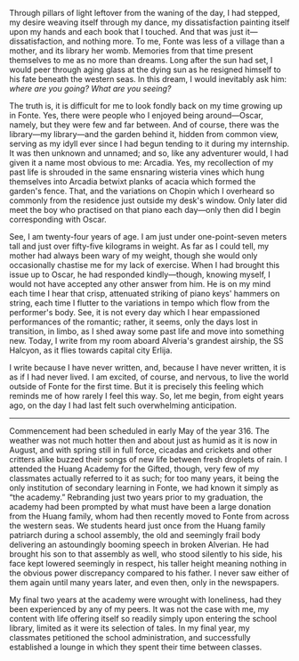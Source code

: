 Through pillars of light leftover from the waning of the day, I had stepped, my desire weaving itself through my dance, my dissatisfaction painting itself upon my hands and each book that I touched. And that was just it—dissatisfaction, and nothing more. To me, Fonte was less of a village than a mother, and its library her womb. Memories from that time present themselves to me as no more than dreams. Long after the sun had set, I would peer through aging glass at the dying sun as he resigned himself to his fate beneath the western seas. In this dream, I would inevitably ask him: *where are you going? What are you seeing?*

The truth is, it is difficult for me to look fondly back on my time growing up in Fonte. Yes, there were people who I enjoyed being around—Oscar, namely, but they were few and far between. And of course, there was the library—my library—and the garden behind it, hidden from common view, serving as my idyll ever since I had begun tending to it during my internship. It was then unknown and unnamed; and so, like any adventurer would, I had given it a name most obvious to me: Arcadia. Yes, my recollection of my past life is shrouded in the same ensnaring wisteria vines which hung themselves into Arcadia betwixt planks of acacia which formed the garden's fence. That, and the variations on Chopin which I overheard so commonly from the residence just outside my desk's window. Only later did meet the boy who practised on that piano each day—only then did I begin corresponding with Oscar.

See, I am twenty-four years of age. I am just under one-point-seven meters tall and just over fifty-five kilograms in weight. As far as I could tell, my mother had always been wary of my weight, though she would only occasionally chastise me for my lack of exercise. When I had brought this issue up to Oscar, he had responded kindly—though, knowing myself, I would not have accepted any other answer from him. He is on my mind each time I hear that crisp, attenuated striking of piano keys' hammers on string, each time I flutter to the variations in tempo which flow from the performer's body. See, it is not every day which I hear empassioned performances of the romantic; rather, it seems, only the days lost in transition, in limbo, as I shed away some past life and move into something new. Today, I write from my room aboard Alveria's grandest airship, the SS Halcyon, as it flies towards capital city Erlija.

I write because I have never written, and, because I have never written, it is as if I had never lived. I am excited, of course, and nervous, to live the world outside of Fonte for the first time. But it is precisely this feeling which reminds me of how rarely I feel this way. So, let me begin, from eight years ago, on the day I had last felt such overwhelming anticipation.

---

Commencement had been scheduled in early May of the year 316. The weather was not much hotter then and about just as humid as it is now in August, and with spring still in full force, cicadas and crickets and other critters alike buzzed their songs of new life between fresh droplets of rain. I attended the Huang Academy for the Gifted, though, very few of my classmates actually referred to it as such; for too many years, it being the only institution of secondary learning in Fonte, we had known it simply as “the academy.” Rebranding just two years prior to my graduation, the academy had been prompted by what must have been a large donation from the Huang family, whom had then recently moved to Fonte from across the western seas. We students heard just once from the Huang family patriarch during a school assembly, the old and seemingly frail body delivering an astoundingly booming speech in broken Alverian. He had brought his son to that assembly as well, who stood silently to his side, his face kept lowered seemingly in respect, his taller height meaning nothing in the obvious power discrepancy compared to his father. I never saw either of them again until many years later, and even then, only in the newspapers.

My final two years at the academy were wrought with loneliness, had they been experienced by any of my peers. It was not the case with me, my content with life offering itself so readily simply upon entering the school library, limited as it were its selection of tales. In my final year, my classmates petitioned the school administration, and successfully established a lounge in which they spent their time between classes.
